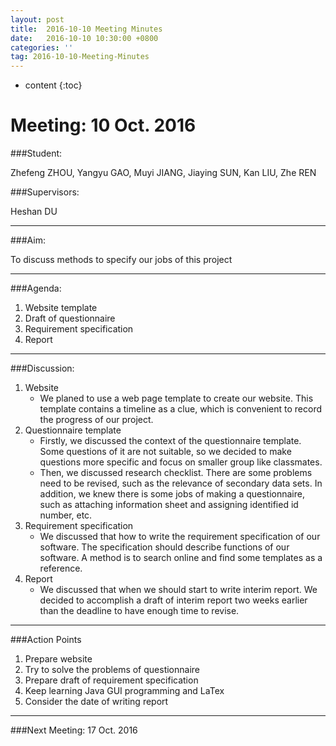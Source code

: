```yaml
---
layout: post
title:  2016-10-10 Meeting Minutes
date:   2016-10-10 10:30:00 +0800
categories: ''
tag: 2016-10-10-Meeting-Minutes
---
```


* content
{:toc}


# Meeting: 10 Oct. 2016###Student: 

Zhefeng ZHOU, Yangyu GAO, Muyi JIANG, Jiaying SUN, Kan LIU, Zhe REN

###Supervisors: 

Heshan DU---###Aim: 
To discuss methods to specify our jobs of this project

---
###Agenda: 1.	Website template2.	Draft of questionnaire3.	Requirement specification4.	Report---
###Discussion:
1. Website	* We planed to use a web page template to create our website. This template contains a timeline as a clue, which is convenient to record the progress of our project.2. Questionnaire template	* Firstly, we discussed the context of the questionnaire template. Some questions of it are not suitable, so we decided to make questions more specific and focus on smaller group like classmates.  	* Then, we discussed research checklist. There are some problems need to be revised, such as the relevance of secondary data sets. In addition, we knew there is some jobs of making a questionnaire, such as attaching information sheet and assigning identified id number, etc.3. Requirement specification	* We discussed that how to write the requirement specification of our software. The specification should describe functions of our software. A method is to search online and find some templates as a reference.4. Report	* We discussed that when we should start to write interim report. We decided to accomplish a draft of interim report two weeks earlier than the deadline to have enough time to revise.

---
###Action Points
1.	Prepare website2.	Try to solve the problems of questionnaire3.	Prepare draft of requirement specification4.	Keep learning Java GUI programming and LaTex5.	Consider the date of writing report	
---
	 ###Next Meeting: 17 Oct. 2016   

